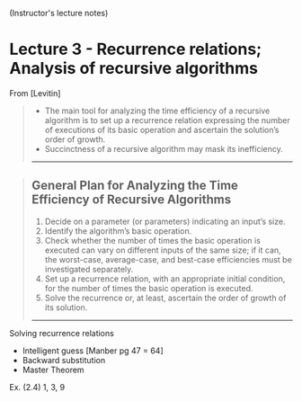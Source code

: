 (Instructor's lecture notes)

# Lecture 3 - Recurrence relations; Analysis of recursive algorithms

From [Levitin]
> - The main tool for analyzing the time efficiency of a recursive algorithm is to set up a recurrence relation expressing the number of executions of its basic operation and ascertain the solution’s order of growth.
> - Succinctness of a recursive algorithm may mask its inefficiency.
> ---

> ## General Plan for Analyzing the Time Efficiency of Recursive Algorithms
> 1. Decide on a parameter (or parameters) indicating an input’s size.
> 2. Identify the algorithm’s basic operation.
> 3. Check whether the number of times the basic operation is executed can vary on different inputs of the same size; if it can, the worst-case, average-case, and best-case efficiencies must be investigated separately.
> 4. Set up a recurrence relation, with an appropriate initial condition, for the number of times the basic operation is executed.
> 5. Solve the recurrence or, at least, ascertain the order of growth of its solution.
> ---

Solving recurrence relations
 - Intelligent guess [Manber pg 47 = 64]
 - Backward substitution
 - Master Theorem


Ex. (2.4) 1, 3, 9




